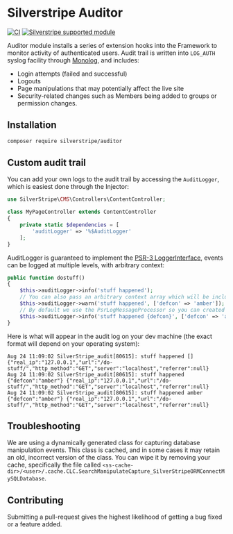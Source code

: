 # Silverstripe Auditor

[![CI](https://github.com/silverstripe/silverstripe-auditor/actions/workflows/ci.yml/badge.svg)](https://github.com/silverstripe/silverstripe-auditor/actions/workflows/ci.yml)
[![Silverstripe supported module](https://img.shields.io/badge/silverstripe-supported-0071C4.svg)](https://www.silverstripe.org/software/addons/silverstripe-commercially-supported-module-list/)

Auditor module installs a series of extension hooks into the Framework to monitor activity of authenticated users. Audit
trail is written into `LOG_AUTH` syslog facility through [Monolog](https://github.com/Seldaek/monolog/), and includes:

* Login attempts (failed and successful)
* Logouts
* Page manipulations that may potentially affect the live site
* Security-related changes such as Members being added to groups or permission changes.

## Installation

```sh
composer require silverstripe/auditor
```

## Custom audit trail

You can add your own logs to the audit trail by accessing the `AuditLogger`, which is easiest done through the Injector:

```php
use SilverStripe\CMS\Controllers\ContentController;

class MyPageController extends ContentController
{
    private static $dependencies = [
        'auditLogger' => '%$AuditLogger'
    ];
}
```

AuditLogger is guaranteed to implement the [PSR-3 LoggerInterface](https://github.com/php-fig/log/blob/1.0.2/Psr/Log/LoggerInterface.php),
events can be logged at multiple levels, with arbitrary context:

```php
public function dostuff()
{
    $this->auditLogger->info('stuff happened');
    // You can also pass an arbitrary context array which will be included in the log.
    $this->auditLogger->warn('stuff happened', ['defcon' => 'amber']);
    // By default we use the PsrLogMessageProcessor so you can created contextualised messages using the {key} syntax.
    $this->auditLogger->info('stuff happened {defcon}', ['defcon' => 'amber']);
}
```

Here is what will appear in the audit log on your dev machine (the exact format will depend on your operating system):

```
Aug 24 11:09:02 SilverStripe_audit[80615]: stuff happened [] {"real_ip":"127.0.0.1","url":"/do-stuff/","http_method":"GET","server":"localhost","referrer":null}
Aug 24 11:09:02 SilverStripe_audit[80615]: stuff happened {"defcon":"amber"} {"real_ip":"127.0.0.1","url":"/do-stuff/","http_method":"GET","server":"localhost","referrer":null}
Aug 24 11:09:02 SilverStripe_audit[80615]: stuff happened amber {"defcon":"amber"} {"real_ip":"127.0.0.1","url":"/do-stuff/","http_method":"GET","server":"localhost","referrer":null}
```

## Troubleshooting

We are using a dynamically generated class for capturing database manipulation events. This class is cached, and in
some cases it may retain an old, incorrect version of the class. You can wipe it by removing your cache, specifically
the file called `<ss-cache-dir>/<user>/.cache.CLC.SearchManipulateCapture_SilverStripeORMConnectMySQLDatabase`.

## Contributing

Submitting a pull-request gives the highest likelihood of getting a bug fixed or a feature added.

